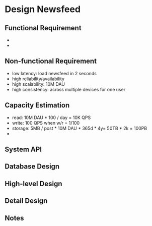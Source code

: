 # Design Newsfeed

## Functional Requirement
- 
- 

## Non-functional Requirement
- low latency: load newsfeed in 2 seconds
- high reliability/availability
- high scalability: 10M DAU
- high consistency: across multiple devices for one user

## Capacity Estimation
- read: 10M DAU * 100 / day = 10K QPS
- write: 100 QPS when w/r = 1/100
- storage: 5MB / post * 10M DAU * 365d * 4y= 50TB * 2k = 100PB
- 
## System API

## Database Design

## High-level Design

## Detail Design

## Notes
